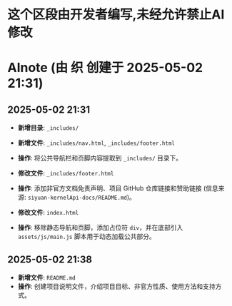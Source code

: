 # 这个区段由开发者编写,未经允许禁止AI修改

# AInote (由 织 创建于 2025-05-02 21:31)

## 2025-05-02 21:31

*   **新增目录**: `_includes/`
*   **新增文件**: `_includes/nav.html`, `_includes/footer.html`
*   **操作**: 将公共导航栏和页脚内容提取到 `_includes/` 目录下。

*   **修改文件**: `_includes/footer.html`
*   **操作**: 添加非官方文档免责声明、项目 GitHub 仓库链接和赞助链接 (信息来源: `siyuan-kernelApi-docs/README.md`)。

*   **修改文件**: `index.html`
*   **操作**: 移除静态导航和页脚，添加占位符 `div`，并在底部引入 `assets/js/main.js` 脚本用于动态加载公共部分。

## 2025-05-02 21:38

*   **新增文件**: `README.md`
*   **操作**: 创建项目说明文件，介绍项目目标、非官方性质、使用方法和支持方式。 